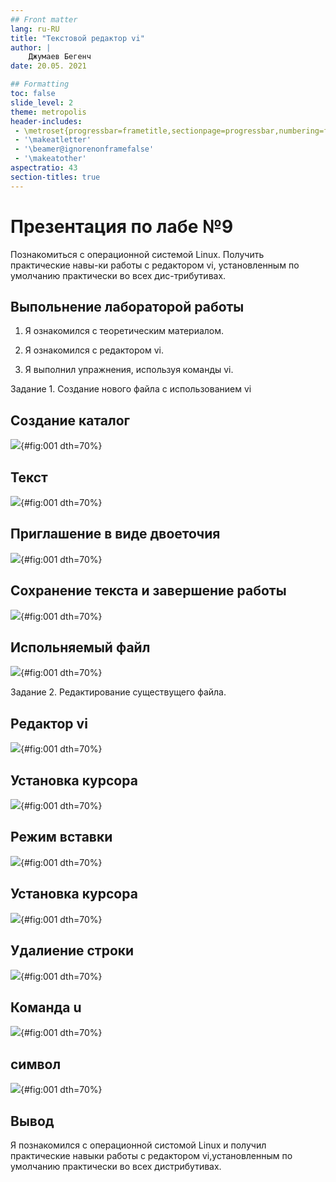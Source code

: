 ```yaml
---
## Front matter
lang: ru-RU
title: "Текстовой редактор vi"
author: |
	Джумаев Бегенч
date: 20.05. 2021

## Formatting
toc: false
slide_level: 2
theme: metropolis
header-includes: 
 - \metroset{progressbar=frametitle,sectionpage=progressbar,numbering=fraction}
 - '\makeatletter'
 - '\beamer@ignorenonframefalse'
 - '\makeatother'
aspectratio: 43
section-titles: true
---
```


# Презентация по лабе №9

 Познакомиться с операционной системой Linux. Получить практические навы-ки работы с редактором vi, установленным по умолчанию практически во всех дис-трибутивах.


## Выпольнение лабораторой работы

1. Я ознакомился с теоретическим материалом. 

2. Я ознакомился с редактором vi.
 
3. Я выполнил упражнения, используя команды vi.

 Задание 1. Создание нового файла с использованием vi
 
## Создание каталог

![](image/15.png){#fig:001  dth=70%}

## Текст

![](image/03.png){#fig:001  dth=70%}

## Приглашение в виде двоеточия

![](image/04.png){#fig:001  dth=70%}

## Сохранение текста и завершение работы

![](image/16.png){#fig:001  dth=70%}

## Испольняемый файл 

![](image/05.png){#fig:001  dth=70%}

 Задание 2. Редактирование существущего файла. 
 
## Редактор vi

![](image/06.png){#fig:001  dth=70%}
 
## Установка курсора 

 ![](image/07.png){#fig:001  dth=70%}
 
## Режим вставки 

 ![](image/08.png){#fig:001  dth=70%}
 
## Установка курсора 
 ![](image/09.png){#fig:001  dth=70%}
 
## Удалиение строки
 
![](image/12.png){#fig:001  dth=70%}

## Команда u

![](image/13.png){#fig:001  dth=70%}

## символ 
![](image/14.png){#fig:001  dth=70%}

## Вывод

 Я познакомился с операционной систомой Linux и получил практические навыки работы с редактором vi,установленным по умолчанию практически во всех дистрибутивах.

